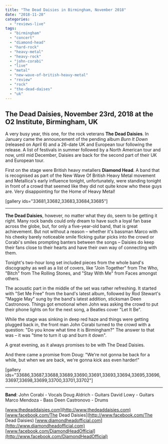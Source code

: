 ```yaml
---
title: "The Dead Daisies in Birmingham, November 2018"
date: "2018-11-28"
categories: 
  - "reviews-live"
tags: 
  - "birmingham"
  - "concert"
  - "diamond-head"
  - "hard-rock"
  - "heavy-metal"
  - "heavy-rock"
  - "john-corabi"
  - "live"
  - "metal"
  - "new-wave-of-british-heavy-metal"
  - "review"
  - "rock"
  - "the-dead-daises"
  - "uk"
---
```


## The Dead Daisies, November 23rd, 2018 at the O2 Institute, Birmingham, UK

A very busy year, this one, for the rock veterans **The Dead Daisies**. In January came the announcement of the pending album _Burn It Down_ (released on April 6) and a 26-date UK and European tour following the release. A list of festivals in summer followed by a North American tour and now, until mid December, Daisies are back for the second part of their UK and European tour.

First on the stage were British heavy metallers **Diamond Head**. A band that is recognised as part of the New Wave Of British Heavy Metal movement and Metallica's early influence tonight, unfortunately, were standing tonight in front of a crowd that seemed like they did not quite know who these guys are. Very disappointing for the Home of Heavy Metal!

\[gallery ids="33681,33682,33683,33684,33685"\]

* * *

**The Dead Daisies**, however, no matter what they do, seem to be getting it right. Many rock bands could only dream to have such a loyal fan base across the globe, but, for only a five-year-old band, that is great achievement. But not without a reason – whether it's bassman Marco with his cheeky barely noticeable smile flicking guitar picks into the crowd or Corabi's smiles prompting banters between the songs – Daisies do keep their fans close to their hearts and have their own way of connecting with them.

Tonight's two-hour long set included pieces from the whole band's discography as well as a list of covers, like "Join Together" from The Who, "Bitch" from The Rolling Stones, and "Stay With Me" from Faces amongst others.

The acoustic part in the middle of the set was rather refreshing. It started with "Set Me Free" from the band's latest album, followed by Rod Stewart's "Maggie May" sung by the band's latest addition, sticksman Deen Castronovo. Things got emotional when John was asking the crowd to put their phone lights on for the next song, a Beatles cover "Let It Be".

While the stage was sinking in deep red haze and things were getting plugged back in, the front man John Corabi turned to the crowd with a question: "Do you know what time it is Birmingham?" The answer to that was – it was "time to turn it up and burn it down".

A great evening, as it always promises to be with The Dead Daisies.

And there came a promise from Doug: "We're not gonna be back for a while, but when we are back, we're gonna kick ass even harder!"

\[gallery ids="33686,33687,33688,33689,33690,33691,33693,33694,33695,33696,33697,33698,33699,33700,33701,33702"\]

* * *

**Band**: John Corabi - Vocals Doug Aldrich - Guitars David Lowy - Guitars Marco Mendoza - Bass Deen Castronovo - Drums

[www.thedeaddaisies.com](http://www.thedeaddaisies.com) [www.facebook.com/The Dead Daisies](http://www.facebook.com/The Dead Daisies) [www.diamondheadofficial.com](http://www.diamondheadofficial.com) [www.facebook.com/DiamondHeadOfficial](http://www.facebook.com/DiamondHeadOfficial)
